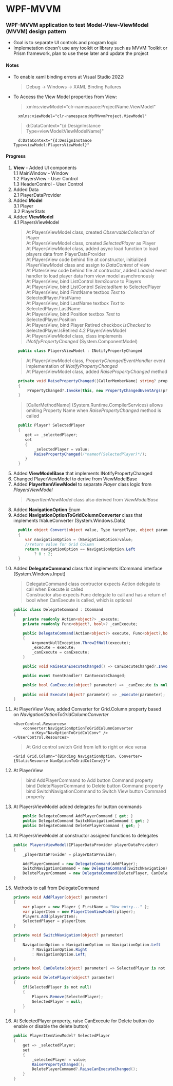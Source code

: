# WPF-MVVM

### WPF-MVVM application to test Model-View-ViewModel (MVVM) design pattern

- Goal is to separate UI controls and program logic
- Implemetation doesn't use any toolkit or library such as MVVM Toolkit or Prism framework, plan to use these later and update the project

#### Notes

* To enable xaml binding errors at Visual Studio 2022:  
  > Debug -> Windows -> XAML Binding Failures  

* To Access the View Model properties from View:  
  > xmlns:viewModel="clr-namespace:ProjectName.ViewModel"  
  ```xaml
    xmlns:viewModel="clr-namespace:WpfMvvmProject.ViewModel"
  ```  
  > d:DataContext="\{d:DesignInstance Type=viewModel:ViewModelName\}"
  ```xaml
    d:DataContext="{d:DesignInstance Type=viewModel:PlayersViewModel}"
  ```  

#### Progress

1. **View** - Added UI components  
  1.1 MainWindow - Window  
  1.2 PlayersView - User Control  
  1.3 HeaderControl - User Control
2. Added Data  
  2.1 PlayerDataProvider  
3. Added **Model**  
  3.1 Player  
  3.2 PlayerStats  
4. Added **ViewModel**  
   4.1 PlayersViewModel  
   > At PlayersViewModel class, created *ObservableCollection* of Player  
   > At PlayersViewModel class, created *SelectedPlayer* as Player  
   > At PlayersViewModel class, added async load function to load players data from PlayerDataProvider  
   > At PlayersView code behind file at constructor, initialized PlayerViewModel class and assign to *DataContext* of view    
   > At PlatersView code behind file at contructor, added *Loaded* event handler to load player data from view model asynchronously     
   > At PlayersView, bind ListControl *ItemSource* to Players  
   > At PlayersView, bind ListControl *SelectedItem* to SelectedPlayer  
   > At PlayersView, bind FirstName textbox *Text* to SelectedPlayer.FirstName  
   > At PlayersView, bind LastName textbox *Text* to SelectedPlayer.LastName  
   > At PlayersView, bind Position textbox *Text* to SelectedPlayer.Position  
   > At PlayersView, bind Player Retired checkbox *IsChecked* to SelectedPlayer.IsRetired
   4.2 PlayersViewModel  
   > At PlayersViewModel class, class implements *INotifyPropertyChanged* (System.ComponentModel)
     ```c#
       public class PlayersViewModel : INotifyPropertyChanged  
     ```  
   > At PlayersViewModel class, *PropertyChangedEventHandler* event implementation of *INotifyPropertyChanged*  
   > At PlayersViewModel class, added *RaisePropertyChanged* method  
     ```c#
       private void RaisePropertyChanged([CallerMemberName] string? propertyName = null)
       {
           PropertyChanged?.Invoke(this, new PropertyChangedEventArgs(propertyName));
       }
     ``` 
   >  [CallerMethodName] (System.Runtime.CompilerServices) allows omiting Property Name when *RaisePropertyChanged* method is called
   ```c#
     public Player? SelectedPlayer 
     { 
        get => _selectedPlayer;
        set
        {
            _selectedPlayer = value;
            RaisePropertyChanged(/*nameof(SelectedPlayer)*/);
        }
     }
   ```  
5. Added **ViewModelBase** that implements INotifyPropertyChanged  
6. Changed PlayerViewModel to derive from ViewModelBase  
7. Added **PlayerItemViewModel** to separate *Player* class logic from *PlayersViewModel*  
   >  *PlayerItemViewModel* class also derived from *ViewModelBase*  
8. Added **NavigationOption** Enum  
9. Added **NavigationOptionToGridColumnConverter** class that implements IValueConverter (System.Windows.Data)  
   ```c#
     public object Convert(object value, Type targetType, object parameter, CultureInfo culture)
     {
        var navigationOption = (NavigationOption)value;
        //return value for Grid Column
        return navigationOption == NavigationOption.Left
            ? 0 : 2;
     }
   ```  
10. Added **DelegateCommand** class that implements ICommand interface (System.Windows.Input)  
    > DelegateCommand class contructor expects Action delegate to call when Execute is called  
    > Constructor also expects Func delegate to call and has a return of bool when CanExecute is called, which is optional
    ```c#
    public class DelegateCommand : ICommand
    {
        private readonly Action<object?> _execute;
        private readonly Func<object?, bool>? _canExecute;

        public DelegateCommand(Action<object?> execute, Func<object?,bool>? canExecute = null)
        {
            ArgumentNullException.ThrowIfNull(execute);
            _execute = execute;
            _canExecute = canExecute;
        }

        public void RaiseCanExecuteChanged() => CanExecuteChanged?.Invoke(this, EventArgs.Empty);

        public event EventHandler? CanExecuteChanged;

        public bool CanExecute(object? parameter) => _canExecute is null || _canExecute(parameter);
        
        public void Execute(object? parameter) => _execute(parameter);        
    }
    ```  
11. At PlayerView View, added Converter for Grid.Column property based on *NavigationOptionToGridColumnConverter*  
    ```xaml
    <UserControl.Resources>
        <converter:NavigationOptionToGridColumnConverter
            x:Key="NavOptionToGridColConv" />
    </UserControl.Resources>
    ```  
    > At Grid control switch Grid from left to right or vice versa  
    ```xaml
    <Grid Grid.Column="{Binding NavigationOption, Converter={StaticResource NavOptionToGridColConv}}">
    ```  
12. At PlayerView  
    >  bind AddPlayerCommand to Add button Command property  
    >  bind DeletePlayerCommand to Delete button Command property  
    >  bind SwitchNavigationCommand to Switch View button Command property  
13. At PlayersViewModel added delegates for button commands  
    ```c#
        public DelegateCommand AddPlayerCommand { get; }
        public DelegateCommand SwitchNavigationCommand { get; }
        public DelegateCommand DeletePlayerCommand { get; }
    ```  
14. At PlayersViewModel at constructor assigned functions to delegates
    ```c#
    public PlayersViewModel(IPlayerDataProvider playerDataProvider)
    {
        _playerDataProvider = playerDataProvider;

        AddPlayerCommand = new DelegateCommand(AddPlayer);
        SwitchNavigationCommand = new DelegateCommand(SwitchNavigation);
        DeletePlayerCommand = new DelegateCommand(DeletePlayer, CanDelete);
    }
    ```  
15. Methods to call from DelegateCommand
    ```c#
    private void AddPlayer(object? parameter)
    {
        var player = new Player { FirstName = "New entry..." };
        var playerItem = new PlayerItemViewModel(player);
        Players.Add(playerItem);
        SelectedPlayer = playerItem;
    }

    private void SwitchNavigation(object? parameter)
    {
        NavigationOption = NavigationOption == NavigationOption.Left
            ? NavigationOption.Right
            : NavigationOption.Left;
    }

    private bool CanDelete(object? parameter) => SelectedPlayer is not null;        

    private void DeletePlayer(object? parameter) 
    { 
        if(SelectedPlayer is not null)
        {
            Players.Remove(SelectedPlayer);
            SelectedPlayer = null;
        }
    }
    ```
16. At SelectedPlayer property, raise CanExecute for Delete button (to enable or disable the delete button)
    ```c#
    public PlayerItemViewModel? SelectedPlayer 
    { 
        get => _selectedPlayer;
        set
        {
            _selectedPlayer = value;
            RaisePropertyChanged();
            DeletePlayerCommand?.RaiseCanExecuteChanged();
        }
    }
    ```
   
